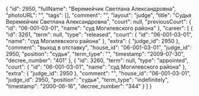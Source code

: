 {
    "id": 2950,
    "fullName": "Веремейчик Светлана Александровна",
    "photoURL": "",
    "tags": [],
    "comment": "",
    "layout": "judge",
    "title": "Судья Веремейчик Светлана Александровна",
    "court": null,
    "previousCourt": {
        "id": "06-001-03-01",
        "name": "суд Могилевского района"
    },
    "career": [
        {
            "id": 3261,
            "term": null,
            "type": "released",
            "court": {
                "id": "06-001-03-01",
                "name": "суд Могилевского района"
            },
            "extra": {
                "judge_id": 2950
            },
            "comment": "выход в отставку",
            "house_id": "06-001-03-01",
            "judge_id": 2950,
            "position": "судья",
            "term_type": "",
            "timestamp": "2009-07-30",
            "decree_number": "401"
        },
        {
            "id": 3260,
            "term": null,
            "type": "appointed",
            "court": {
                "id": "06-001-03-01",
                "name": "суд Могилевского района"
            },
            "extra": {
                "judge_id": 2950
            },
            "comment": "",
            "house_id": "06-001-03-01",
            "judge_id": 2950,
            "position": "судья",
            "term_type": "indefinitely",
            "timestamp": "2000-06-16",
            "decree_number": "344"
        }
    ]
}